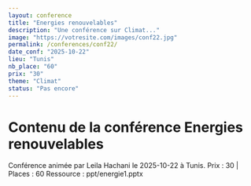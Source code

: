 ```yaml
---
layout: conference
title: "Energies renouvelables"
description: "Une conférence sur Climat..."
image: "https://votresite.com/images/conf22.jpg"
permalink: /conferences/conf22/
date_conf: "2025-10-22"
lieu: "Tunis"
nb_place: "60"
prix: "30"
theme: "Climat"
status: "Pas encore"
---
```


# Contenu de la conférence Energies renouvelables

Conférence animée par Leila Hachani le 2025-10-22 à Tunis.
Prix : 30 | Places : 60
Ressource : ppt/energie1.pptx
